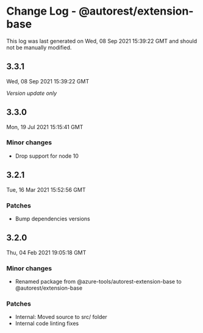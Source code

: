 # Change Log - @autorest/extension-base

This log was last generated on Wed, 08 Sep 2021 15:39:22 GMT and should not be manually modified.

## 3.3.1
Wed, 08 Sep 2021 15:39:22 GMT

_Version update only_

## 3.3.0
Mon, 19 Jul 2021 15:15:41 GMT

### Minor changes

- Drop support for node 10

## 3.2.1
Tue, 16 Mar 2021 15:52:56 GMT

### Patches

- Bump dependencies versions

## 3.2.0
Thu, 04 Feb 2021 19:05:18 GMT

### Minor changes

- Renamed package from @azure-tools/autorest-extension-base to @autorest/extension-base

### Patches

- Internal: Moved source to src/ folder
- Internal code linting fixes


